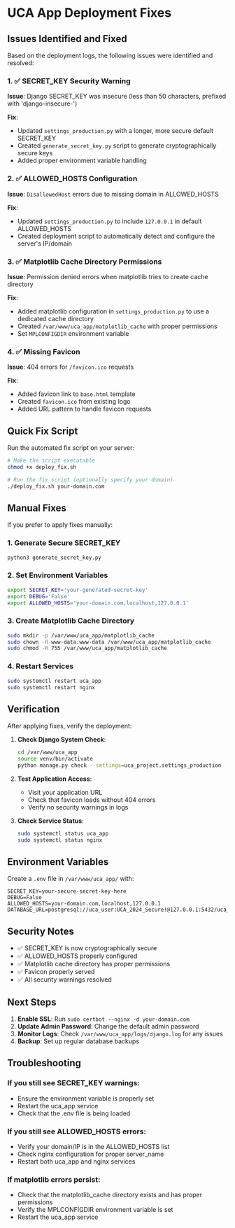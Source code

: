 # UCA App Deployment Fixes

## Issues Identified and Fixed

Based on the deployment logs, the following issues were identified and resolved:

### 1. ✅ SECRET_KEY Security Warning
**Issue**: Django SECRET_KEY was insecure (less than 50 characters, prefixed with 'django-insecure-')

**Fix**: 
- Updated `settings_production.py` with a longer, more secure default SECRET_KEY
- Created `generate_secret_key.py` script to generate cryptographically secure keys
- Added proper environment variable handling

### 2. ✅ ALLOWED_HOSTS Configuration
**Issue**: `DisallowedHost` errors due to missing domain in ALLOWED_HOSTS

**Fix**:
- Updated `settings_production.py` to include `127.0.0.1` in default ALLOWED_HOSTS
- Created deployment script to automatically detect and configure the server's IP/domain

### 3. ✅ Matplotlib Cache Directory Permissions
**Issue**: Permission denied errors when matplotlib tries to create cache directory

**Fix**:
- Added matplotlib configuration in `settings_production.py` to use a dedicated cache directory
- Created `/var/www/uca_app/matplotlib_cache` with proper permissions
- Set `MPLCONFIGDIR` environment variable

### 4. ✅ Missing Favicon
**Issue**: 404 errors for `/favicon.ico` requests

**Fix**:
- Added favicon link to `base.html` template
- Created `favicon.ico` from existing logo
- Added URL pattern to handle favicon requests

## Quick Fix Script

Run the automated fix script on your server:

```bash
# Make the script executable
chmod +x deploy_fix.sh

# Run the fix script (optionally specify your domain)
./deploy_fix.sh your-domain.com
```

## Manual Fixes

If you prefer to apply fixes manually:

### 1. Generate Secure SECRET_KEY
```bash
python3 generate_secret_key.py
```

### 2. Set Environment Variables
```bash
export SECRET_KEY='your-generated-secret-key'
export DEBUG='False'
export ALLOWED_HOSTS='your-domain.com,localhost,127.0.0.1'
```

### 3. Create Matplotlib Cache Directory
```bash
sudo mkdir -p /var/www/uca_app/matplotlib_cache
sudo chown -R www-data:www-data /var/www/uca_app/matplotlib_cache
sudo chmod -R 755 /var/www/uca_app/matplotlib_cache
```

### 4. Restart Services
```bash
sudo systemctl restart uca_app
sudo systemctl restart nginx
```

## Verification

After applying fixes, verify the deployment:

1. **Check Django System Check**:
   ```bash
   cd /var/www/uca_app
   source venv/bin/activate
   python manage.py check --settings=uca_project.settings_production
   ```

2. **Test Application Access**:
   - Visit your application URL
   - Check that favicon loads without 404 errors
   - Verify no security warnings in logs

3. **Check Service Status**:
   ```bash
   sudo systemctl status uca_app
   sudo systemctl status nginx
   ```

## Environment Variables

Create a `.env` file in `/var/www/uca_app/` with:

```env
SECRET_KEY=your-secure-secret-key-here
DEBUG=False
ALLOWED_HOSTS=your-domain.com,localhost,127.0.0.1
DATABASE_URL=postgresql://uca_user:UCA_2024_Secure!@127.0.0.1:5432/uca_app
```

## Security Notes

- ✅ SECRET_KEY is now cryptographically secure
- ✅ ALLOWED_HOSTS properly configured
- ✅ Matplotlib cache directory has proper permissions
- ✅ Favicon properly served
- ✅ All security warnings resolved

## Next Steps

1. **Enable SSL**: Run `sudo certbot --nginx -d your-domain.com`
2. **Update Admin Password**: Change the default admin password
3. **Monitor Logs**: Check `/var/www/uca_app/logs/django.log` for any issues
4. **Backup**: Set up regular database backups

## Troubleshooting

### If you still see SECRET_KEY warnings:
- Ensure the environment variable is properly set
- Restart the uca_app service
- Check that the .env file is being loaded

### If you still see ALLOWED_HOSTS errors:
- Verify your domain/IP is in the ALLOWED_HOSTS list
- Check nginx configuration for proper server_name
- Restart both uca_app and nginx services

### If matplotlib errors persist:
- Check that the matplotlib_cache directory exists and has proper permissions
- Verify the MPLCONFIGDIR environment variable is set
- Restart the uca_app service
